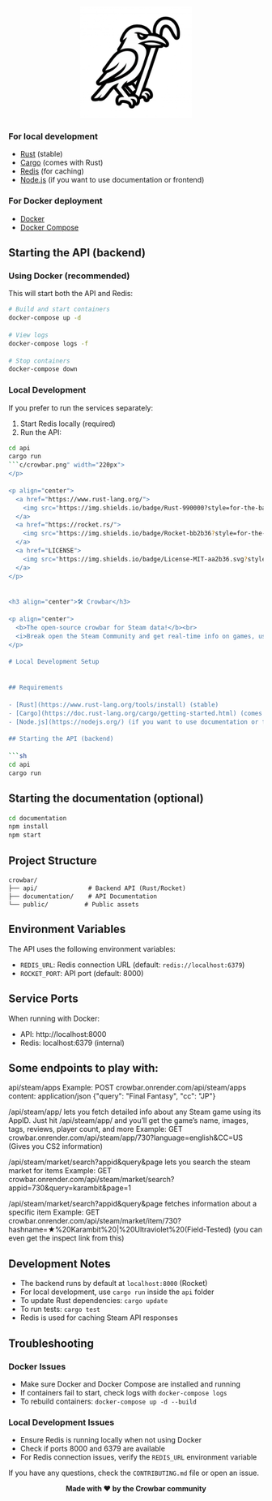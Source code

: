 <p align="center">
  <img src="./public/crowbar.png" width="220px">

### For local development
- [Rust](https://www.rust-lang.org/tools/install) (stable)
- [Cargo](https://doc.rust-lang.org/cargo/getting-started/html) (comes with Rust)
- [Redis](https://redis.io/download) (for caching)
- [Node.js](https://nodejs.org/) (if you want to use documentation or frontend)

### For Docker deployment
- [Docker](https://docs.docker.com/get-docker/)
- [Docker Compose](https://docs.docker.com/compose/install/)

## Starting the API (backend)

### Using Docker (recommended)

This will start both the API and Redis:

```sh
# Build and start containers
docker-compose up -d

# View logs
docker-compose logs -f

# Stop containers
docker-compose down
```

### Local Development

If you prefer to run the services separately:

1. Start Redis locally (required)
2. Run the API:
```sh
cd api
cargo run
```c/crowbar.png" width="220px">
</p>

<p align="center">
  <a href="https://www.rust-lang.org/">
    <img src="https://img.shields.io/badge/Rust-990000?style=for-the-badge&logo=rust&logoColor=white" alt="Rust"/>
  </a>
  <a href="https://rocket.rs/">
    <img src="https://img.shields.io/badge/Rocket-bb2b36?style=for-the-badge&logo=rocket&logoColor=white" alt="Rocket"/>
  </a>
  <a href="LICENSE">
    <img src="https://img.shields.io/badge/License-MIT-aa2b36.svg?style=for-the-badge" alt="License: MIT"/>
  </a>
</p>


<h3 align="center">🛠️ Crowbar</h3>

<p align="center">
  <b>The open-source crowbar for Steam data!</b><br>
  <i>Break open the Steam Community and get real-time info on games, users, inventories, and more.</i>
</p>

# Local Development Setup


## Requirements

- [Rust](https://www.rust-lang.org/tools/install) (stable)
- [Cargo](https://doc.rust-lang.org/cargo/getting-started.html) (comes with Rust)
- [Node.js](https://nodejs.org/) (if you want to use documentation or frontend)

## Starting the API (backend)

```sh
cd api
cargo run
```

## Starting the documentation (optional)

```sh
cd documentation
npm install
npm start
```

## Project Structure

```
crowbar/
├── api/              # Backend API (Rust/Rocket)
├── documentation/    # API Documentation
└── public/          # Public assets
```

## Environment Variables

The API uses the following environment variables:

- `REDIS_URL`: Redis connection URL (default: `redis://localhost:6379`)
- `ROCKET_PORT`: API port (default: 8000)

## Service Ports

When running with Docker:
- API: http://localhost:8000
- Redis: localhost:6379 (internal)

## Some endpoints to play with:
api/steam/apps
Example: POST crowbar.onrender.com/api/steam/apps
content: application/json
{"query": "Final Fantasy", "cc": "JP"}

/api/steam/app/<appid>
lets you fetch detailed info about any Steam game using its AppID. Just hit /api/steam/app/<appid> and you’ll get the game’s name, images, tags, reviews, player count, and more 
Example: GET crowbar.onrender.com/api/steam/app/730?language=english&CC=US
(Gives you CS2 information)

/api/steam/market/search?appid&query&page
lets you search the steam market for items
Example: GET crowbar.onrender.com/api/steam/market/search?appid=730&query=karambit&page=1

/api/steam/market/search?appid&query&page
fetches information about a specific item
Example: GET crowbar.onrender.com/api/steam/market/item/730?hashname=★%20Karambit%20|%20Ultraviolet%20(Field-Tested)
(you can even get the inspect link from this)


## Development Notes

- The backend runs by default at `localhost:8000` (Rocket)
- For local development, use `cargo run` inside the `api` folder
- To update Rust dependencies: `cargo update`
- To run tests: `cargo test`
- Redis is used for caching Steam API responses

## Troubleshooting

### Docker Issues
- Make sure Docker and Docker Compose are installed and running
- If containers fail to start, check logs with `docker-compose logs`
- To rebuild containers: `docker-compose up -d --build`

### Local Development Issues
- Ensure Redis is running locally when not using Docker
- Check if ports 8000 and 6379 are available
- For Redis connection issues, verify the `REDIS_URL` environment variable

If you have any questions, check the `CONTRIBUTING.md` file or open an issue.

<p align="center">
  <b>Made with ❤️ by the Crowbar community</b>
</p>